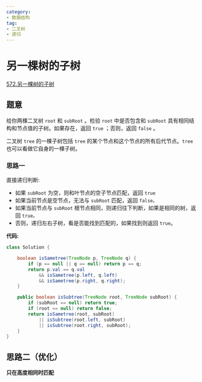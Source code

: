 ```yaml
---
category: 
- 数据结构
tag: 
- 二叉树
- 递归
---
```


# 另一棵树的子树

<!-- more -->

[572.另一棵树的子树](https://leetcode.cn/problems/subtree-of-another-tree/description/)

## 题意

给你两棵二叉树 `root` 和 `subRoot` 。检验 `root` 中是否包含和 `subRoot` 具有相同结构和节点值的子树。如果存在，返回 `true` ；否则，返回 `false` 。

二叉树 `tree` 的一棵子树包括 `tree` 的某个节点和这个节点的所有后代节点。`tree` 也可以看做它自身的一棵子树。

### 思路一

直接递归判断:

- 如果 `subRoot` 为空，则和叶节点的空子节点匹配，返回 `true`
- 如果当前节点是空节点，无法与 `subRoot` 匹配，返回 `false。`
- 如果当前节点与 `subRoot` 根节点相同，则递归往下判断，如果是相同的树，返回 `true。`
- 否则，递归左右子树，看是否能找到匹配的，如果找到则返回 `true`。

**代码:**

```java
class Solution {

    boolean isSametree(TreeNode p, TreeNode q) {
        if (p == null || q == null) return p == q;
        return p.val == q.val
            && isSametree(p.left, q.left)
            && isSametree(p.right, q.right);
    }

    public boolean isSubtree(TreeNode root, TreeNode subRoot) {
        if (subRoot == null) return true;
        if (root == null) return false;
        return isSametree(root, subRoot) 
            || isSubtree(root.left, subRoot)
            || isSubtree(root.right, subRoot);
    }
}
```

## 思路二（优化）

**只在高度相同时匹配**

